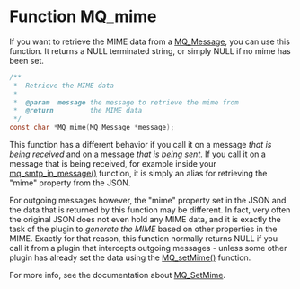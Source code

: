 # Function MQ_mime

If you want to retrieve the MIME data from a [MQ_Message](mq_message), you can use this function. 
It returns a NULL terminated string, or simply NULL if no mime has been set.

````c
/**
 *  Retrieve the MIME data
 *
 *  @param  message the message to retrieve the mime from
 *  @return         the MIME data
 */
const char *MQ_mime(MQ_Message *message);
````

This function has a different behavior if you call it on a message _that is being received_ and on a message _that is being sent_. If you call it on a message that is being received, for example inside your [mq_smtp_in_message()](mq_smtp_in_message) function, it is simply an alias for retrieving the "mime" property from the JSON.

For outgoing messages however, the "mime" property set in the JSON and the data that is returned by this function may be different. In fact, very often the original JSON does not even hold any MIME data, and it is exactly the task of the plugin to _generate the MIME_ based on other properties in the MIME. Exactly for that reason, this function normally returns NULL if you call it from a plugin that intercepts outgoing messages - unless some other plugin has already set the data using the [MQ_setMime()](mq_setmime) function.

For more info, see the documentation about [MQ_SetMime](mq_setmime).